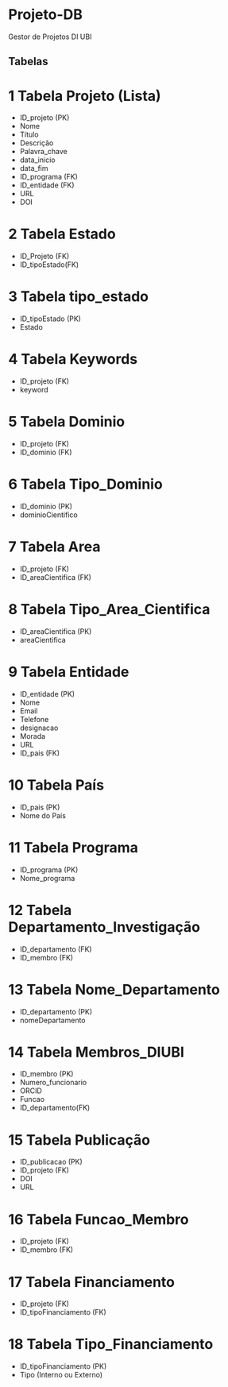 # Projeto-DB
Gestor de Projetos DI UBI

## Tabelas 

# 1 Tabela Projeto (Lista)
- ID_projeto (PK)
- Nome
- Título
- Descrição
- Palavra_chave
- data_inicio
- data_fim
- ID_programa (FK)
- ID_entidade (FK)
- URL             
- DOI

# 2 Tabela Estado
- ID_Projeto (FK)
- ID_tipoEstado(FK)

# 3 Tabela tipo_estado
- ID_tipoEstado (PK)
- Estado

# 4 Tabela Keywords
- ID_projeto (FK)
- keyword

# 5 Tabela Dominio
- ID_projeto (FK)
- ID_dominio (FK)

# 6 Tabela Tipo_Dominio
- ID_dominio (PK)
- dominioCientifico

# 7 Tabela Area
- ID_projeto (FK)
- ID_areaCientifica (FK)

# 8 Tabela Tipo_Area_Cientifica
- ID_areaCientifica (PK)
- areaCientifica
  
# 9 Tabela Entidade
- ID_entidade (PK)
- Nome
- Email
- Telefone
- designacao
- Morada
- URL
- ID_pais (FK)

# 10 Tabela País
- ID_pais (PK)
- Nome do País

# 11 Tabela Programa
- ID_programa (PK)
- Nome_programa

# 12 Tabela Departamento_Investigação 
- ID_departamento (FK)
- ID_membro (FK)

# 13 Tabela Nome_Departamento
- ID_departamento (PK)
- nomeDepartamento
  
# 14 Tabela Membros_DIUBI
- ID_membro (PK)
- Numero_funcionario
- ORCID
- Funcao
- ID_departamento(FK)

# 15 Tabela Publicação
- ID_publicacao (PK)
- ID_projeto (FK)
- DOI
- URL

# 16 Tabela Funcao_Membro
- ID_projeto (FK)
- ID_membro (FK)

# 17 Tabela Financiamento
- ID_projeto (FK)
- ID_tipoFinanciamento (FK)

# 18 Tabela Tipo_Financiamento
- ID_tipoFinanciamento (PK)
- Tipo (Interno ou Externo)

